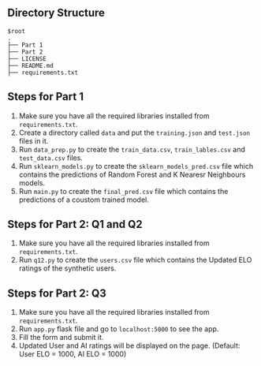 ## Directory Structure 

```
$root
.
├── Part 1 
├── Part 2 
├── LICENSE 
├── README.md
├── requirements.txt

```

## Steps for Part 1 
1. Make sure you have all the required libraries installed from `requirements.txt`. 
2. Create a directory called `data` and put the `training.json` and `test.json` files in it.
3. Run `data_prep.py` to create the `train_data.csv`, `train_lables.csv` and `test_data.csv` files.
4. Run `sklearn_models.py` to create the `sklearn_models_pred.csv` file which contains the predictions of Random Forest and K Nearesr Neighbours models.
5. Run `main.py` to create the `final_pred.csv` file which contains the predictions of a coustom trained model.

## Steps for Part 2: Q1 and Q2
1. Make sure you have all the required libraries installed from `requirements.txt`.
2. Run `q12.py` to create the `users.csv` file which contains the Updated ELO ratings of the synthetic users. 

## Steps for Part 2: Q3 
1. Make sure you have all the required libraries installed from `requirements.txt`.
2. Run `app.py` flask file and go to `localhost:5000` to see the app.
3. Fill the form and submit it.
4. Updated User and AI ratings will be displayed on the page. (Default: User ELO = 1000, AI ELO = 1000)
